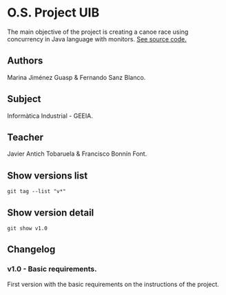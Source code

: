 # O.S. Project UIB

The main objective of the project is creating a canoe race using concurrency in Java language with monitors.
[See source code.](https://github.com/marinaguasp/practicaso)

## Authors
Marina Jiménez Guasp & Fernando Sanz Blanco.

## Subject
Informàtica Industrial - GEEIA.

## Teacher
Javier Antich Tobaruela & Francisco Bonnín Font.

## Show versions list
````
git tag --list "v*"
````

## Show version detail
````
git show v1.0
````

## Changelog

 ### v1.0 - Basic requirements.
 First version with the basic requirements on the instructions of the project.